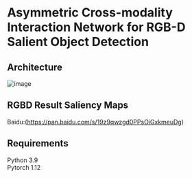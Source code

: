 # Asymmetric Cross-modality Interaction Network for RGB-D Salient Object Detection
## Architecture
![image](https://github.com/Yiming-Su/ACINet/blob/main/Figs/Architecture.png)
## RGBD Result Saliency Maps<br>
Baidu:(https://pan.baidu.com/s/19z9qwzgd0PPsOiGxkmeuDg)
## Requirements<br>
Python 3.9<br>
Pytorch 1.12
